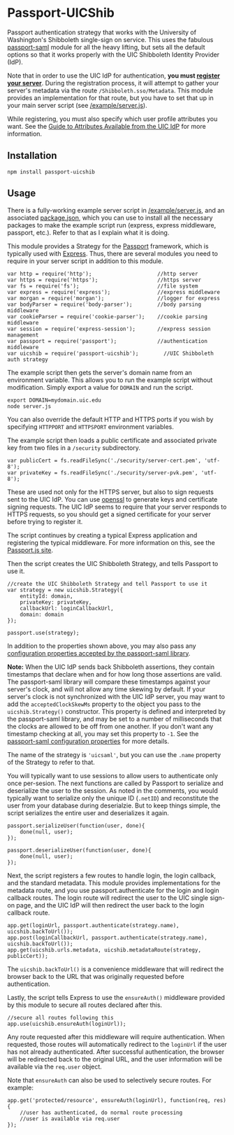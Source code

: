 Passport-UICShib
===============

Passport authentication strategy that works with the University of Washington's Shibboleth single-sign on service. This uses the fabulous [passport-saml](https://github.com/bergie/passport-saml) module for all the heavy lifting, but sets all the default options so that it works properly with the UIC Shibboleth Identity Provider (IdP).

Note that in order to use the UIC IdP for authentication, **you must [register your server](https://iam-tools.u.washington.edu/spreg/)**. During the registration process, it will attempt to gather your server's metadata via the route `/Shibboleth.sso/Metadata`. This module provides an implementation for that route, but you have to set that up in your main server script (see [/example/server.js](https://github.com/drstearns/passport-uicshib/blob/master/example/server.js)).

While registering, you must also specify which user profile attributes you want. See the [Guide to Attributes Available from the UIC IdP](https://wiki.cac.washington.edu/display/infra/Guide+to+Attributes+Available+from+the+UIC+IdP) for more information.

Installation
------------
    npm install passport-uicshib

Usage
-----
There is a fully-working example server script in [/example/server.js](https://github.com/drstearns/passport-uicshib/blob/master/example/server.js), and an associated [package.json](ttps://github.com/drstearns/passport-uicshib/blob/master/example/package.json), which you can use to install all the necessary packages to make the example script run (express, express middleware, passport, etc.). Refer to that as I explain what it is doing.

This module provides a Strategy for the [Passport](http://passportjs.org/) framework, which is typically used with [Express](http://expressjs.com/). Thus, there are several modules you need to require in your server script in addition to this module.

    var http = require('http');                     //http server
    var https = require('https');                   //https server
    var fs = require('fs');                         //file system
    var express = require('express');               //express middleware
    var morgan = require('morgan');                 //logger for express
    var bodyParser = require('body-parser');        //body parsing middleware
    var cookieParser = require('cookie-parser');    //cookie parsing middleware
    var session = require('express-session');       //express session management
    var passport = require('passport');             //authentication middleware
    var uicshib = require('passport-uicshib');        //UIC Shibboleth auth strategy

The example script then gets the server's domain name from an environment variable. This allows you to run the example script without modification. Simply export a value for `DOMAIN` and run the script.

    export DOMAIN=mydomain.uic.edu
    node server.js

You can also override the default HTTP and HTTPS ports if you wish by specifying `HTTPPORT` and `HTTPSPORT` environment variables.

The example script then loads a public certificate and associated private key from two files in a `/security` subdirectory.

    var publicCert = fs.readFileSync('./security/server-cert.pem', 'utf-8');
    var privateKey = fs.readFileSync('./security/server-pvk.pem', 'utf-8');

These are used not only for the HTTPS server, but also to sign requests sent to the UIC IdP. You can use [openssl](http://www.sslshopper.com/article-most-common-openssl-commands.html) to generate keys and certificate signing requests. The UIC IdP seems to require that your server responds to HTTPS requests, so you should get a signed certificate for your server before trying to register it.

The script continues by creating a typical Express application and registering the typical middleware. For more information on this, see the [Passport.js site](http://passportjs.org/).

Then the script creates the UIC Shibboleth Strategy, and tells Passport to use it.

    //create the UIC Shibboleth Strategy and tell Passport to use it
    var strategy = new uicshib.Strategy({
        entityId: domain,
        privateKey: privateKey,
        callbackUrl: loginCallbackUrl,
        domain: domain
    });

    passport.use(strategy);

In addition to the properties shown above, you may also pass any [configuration properties accepted by the passport-saml library](https://github.com/bergie/passport-saml/blob/master/README.md#configure-strategy).

**Note:** When the UIC IdP sends back Shibboleth assertions, they contain timestamps that declare when and for how long those assertions are valid. The passport-saml library will compare these timestamps against your server's clock, and will not allow any time skewing by default. If your server's clock is not synchronized with the UIC IdP server, you may want to add the `acceptedClockSkewMs` property to the object you pass to the `uicshib.Strategy()` constructor. This property is defined and interpreted by the passport-saml library, and may be set to a number of milliseconds that the clocks are allowed to be off from one another. If you don't want any timestamp checking at all, you may set this property to `-1`. See the [passport-saml configuration properties](https://github.com/bergie/passport-saml/blob/master/README.md#configure-strategy) for more details.

The name of the strategy is `'uicsaml'`, but you can use the `.name` property of the Strategy to refer to that.

You will typically want to use sessions to allow users to authenticate only once per-sesion. The next functions are called by Passport to serialize and deserialize the user to the session. As noted in the comments, you would typically want to serialize only the unique ID (`.netID`) and reconstitute the user from your database during deserialzie. But to keep things simple, the script serializes the entire user and deserializes it again.

    passport.serializeUser(function(user, done){
        done(null, user);
    });

    passport.deserializeUser(function(user, done){
        done(null, user);
    });

Next, the script registers a few routes to handle login, the login callback, and the standard metadata. This module provides implementations for the metadata route, and you use passport.authenticate for the login and login callback routes. The login route will redirect the user to the UIC single sign-on page, and the UIC IdP will then redirect the user back to the login callback route.

    app.get(loginUrl, passport.authenticate(strategy.name), uicshib.backToUrl());
    app.post(loginCallbackUrl, passport.authenticate(strategy.name), uicshib.backToUrl());
    app.get(uicshib.urls.metadata, uicshib.metadataRoute(strategy, publicCert));

The `uicshib.backToUrl()` is a convenience middleware that will redirect the browser back to the URL that was originally requested before authentication.

Lastly, the script tells Express to use the `ensureAuth()` middleware provided by this module to secure all routes declared after this.

    //secure all routes following this
    app.use(uicshib.ensureAuth(loginUrl));

Any route requested after this middleware will require authentication. When requested, those routes will automatically redirect to the `loginUrl` if the user has not already authenticated. After successful authentication, the browser will be redirected back to the original URL, and the user information will be available via the `req.user` object.

Note that `ensureAuth` can also be used to selectively secure routes. For example:

    app.get('protected/resource', ensureAuth(loginUrl), function(req, res) {
        //user has authenticated, do normal route processing
        //user is available via req.user
    });
